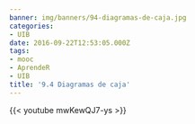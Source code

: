 ```yaml
---
banner: img/banners/94-diagramas-de-caja.jpg
categories:
- UIB
date: 2016-09-22T12:53:05.000Z
tags:
- mooc
- AprendeR
- UIB
title: '9.4 Diagramas de caja'
---
```




{{< youtube mwKewQJ7-ys >}}
